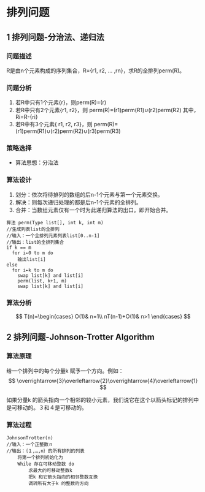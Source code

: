 # 排列问题

## 1 排列问题-分治法、递归法

### 问题描述

R是由n个元素构成的序列集合，R={r1, r2, … ,rn}，求R的全排列perm(R)。

### 问题分析

1. 若R中只有1个元素{r}，则perm(R)=(r)
2. 若R中只有2个元素{r1, r2}，则 
      perm(R)=(r1)perm(R1)∪(r2)perm(R2)
      其中，Ri=R-{ri}
3. 若R中有3个元素{ r1, r2, r3}，则
    perm(R)=(r1)perm(R1)∪(r2)perm(R2)∪(r3)perm(R3)


### 策略选择

* 算法思想：分治法
### 算法设计

1. 划分：依次将待排列的数组的后n-1个元素与第一个元素交换。
2. 解决：则每次递归处理的都是后n-1个元素的全排列。
3. 合并：当数组元素仅有一个时为此递归算法的出口。即开始合并。
```
算法 perm(Type list[], int k, int m)
//生成列表list的全排列
//输入：一个全排列元素列表list[0..n-1]
//输出：list的全排列集合
if k == m
  for i←0 to m do
    输出list[i]
else
  for i←k to m do
    swap list[k] and list[i]
    perm(list, k+1, m)
    swap list[k] and list[i]
```
### 算法分析

$$
T(n)=\begin{cases}
    O(1)& n=1\\
    nT(n-1)+O(1)& n>1
\end{cases}
$$

## 2 排列问题-Johnson-Trotter Algorithm

### 算法原理
给一个排列中的每个分量k 赋予一个方向。例如： 
$$
\overrightarrow{3}\overleftarrow{2}\overrightarrow{4}\overleftarrow{1}
$$

如果分量k 的箭头指向一个相邻的较小元素，我们说它在这个以箭头标记的排列中是可移动的。３和４是可移动的。

### 算法过程

```
JohnsonTrotter(n)
//输入：一个正整数ｎ
//输出：｛１,…,n｝的所有排列的列表
	将第一个排列初始化为
	While 存在可移动整数 do
		求最大的可移动整数k
		把k 和它箭头指向的相邻整数互换
		调转所有大于k 的整数的方向

```



	